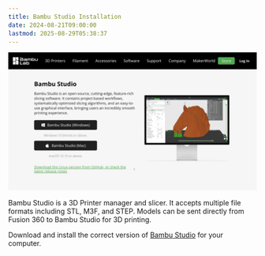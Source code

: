 ```yaml
---
title: Bambu Studio Installation
date: 2024-08-21T09:00:00
lastmod: 2025-08-29T05:38:37
---
```


[![Bambu Labs Website](attachments/2024-bambu-labs-website-screenshot.jpg)](https://bambulab.com/en-us/download/studio)

Bambu Studio is a 3D Printer manager and slicer. It accepts multiple file formats including STL, M3F, and STEP. Models can be sent directly from Fusion 360 to Bambu Studio for 3D printing.

Download and install the correct version of [Bambu Studio](https://bambulab.com/en-us/download/studio) for your computer.
